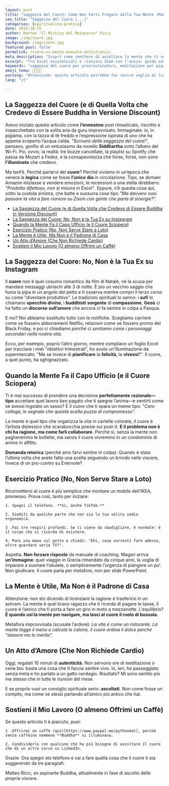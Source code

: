 ```yaml
---
layout: post
title: "Saggezza del Cuore: Come Non Farti Fregare dalla Tua Mente (Manuale per Ex Buddha in Saldo)"
seo_title: "Saggezza del Cuore [...]"
categories: [spiritualita-pratica]
date: 2023-10-15
author: Matteo "Il Mistico del Metaverso" Ricci
image: /img/cuore.jpg
background: /img/cuore.jpg
featured_post: false
permalink: /cuore-vs-mente-manuale-antistronzi/
meta_description: "Scopri come smettere di ascoltare la mente che ti vuole infilare in un ufficio open space dell'anima. Esercizi pratici per ex illuminati in crisi e aspiranti poeti falliti."
excerpt: "Tra Excel esistenziali e riunioni Zoom con l'ansia: guida sarcastica per chi credeva di essere Buddha ma fa fatica a staccare le notifiche."
keywords: "saggezza del cuore per procrastinatori, meditazione per pigri, come non diventare uno zombie da ufficio, detox spirituale low cost, ribellione alla mente razionale"
emoji_tema: 💼🔥🙏😂
warning: "Attenzione: questo articolo potrebbe far venire voglia di licenziare la tua ansia e sposare un cactus simbolico"
lang: "it"

---
```


## La Saggezza del Cuore (e di Quella Volta che Credevo di Essere Buddha in Versione Discount)

Avevo iniziato questo articolo come **l’ennesimo** post rimasticato, riscritto e impacchettato con la solita aria da guru improvvisato. Immaginate: io, in pigiama, con la tazza di tè freddo e l’espressione ispirata di uno che ha appena scoperto l’acqua calda. *"Scriverò della saggezza del cuore!*", pensavo, gonfio di un entusiasmo da novello **Siddhartha** sotto l’albero del Wi-Fi. Poi, ovvio, la realtà: tre bozze cancellate, la playlist su Spotify che passa da Mozart a Fedez, e la consapevolezza che forse, forse, non sono **l’illuminato** che credevo.

Ma tant’è. Perché parlarvi del **cuore**? Perché viviamo in un’epoca che venera la **logica** come se fosse **l’unico** **dio** in circolazione. Tipo, se domani Amazon iniziasse a vendere emozioni, le recensioni a una stella direbbero: *"Prodotto difettoso, non si misura in Excel"*. Eppure, c’è questa cosa qui, sotto la costola sinistra, che batte e sussurra cose tipo *"Ma davvero vuoi passare la vita a fare riunioni su Zoom con gente che parla di sinergie?".*

- [La Saggezza del Cuore (e di Quella Volta che Credevo di Essere Buddha in Versione Discount)](#la-saggezza-del-cuore-e-di-quella-volta-che-credevo-di-essere-buddha-in-versione-discount)
- [La Saggezza del Cuore: No, Non è la Tua Ex su Instagram](#la-saggezza-del-cuore-no-non-è-la-tua-ex-su-instagram)
- [Quando la Mente Fa il Capo Ufficio (e il Cuore Sciopera)](#quando-la-mente-fa-il-capo-ufficio-e-il-cuore-sciopera)
- [Esercizio Pratico (No, Non Serve Stare a Loto)](#esercizio-pratico-no-non-serve-stare-a-loto)
- [La Mente è Utile, Ma Non è il Padrone di Casa](#la-mente-è-utile-ma-non-è-il-padrone-di-casa)
- [Un Atto d’Amore (Che Non Richiede Cardio)](#un-atto-damore-che-non-richiede-cardio)
- [Sostieni il Mio Lavoro (O almeno Offrimi un Caffè)](#sostieni-il-mio-lavoro-o-almeno-offrimi-un-caffè)



##  La Saggezza del Cuore: No, Non è la Tua Ex su Instagram

Il **cuore** non è quel cosumo romantico da film di Natale, né la scusa per mandare messaggi ubriachi alle 3 di notte. È più un vecchio saggio che fuma la pipa in un angolo del petto e ti osserva mentre compri il terzo corso su come "diventare produttivo". Le tradizioni spirituali lo sanno: i **sufi** lo chiamano **specchio** **divino**, i **buddhisti** **sorgente** di **compassione**, **Gesù** ci ha fatto un **discorso** **sull’amore** che ancora ci fa sentire in colpa a Pasqua.

E noi? Noi abbiamo sostituito tutto con le notifiche. Scegliamo carriere come se fossero abbonamenti Netflix, relazioni come se fossero promo del Black Friday, e poi ci chiediamo *perché ci sentiamo come i personaggi secondari nella nostra vita*.

Ecco, per esempio, poprio l’altro giorno, mentre compilavo un foglio Excel per tracciare i miei "obiettivi trimestrali", ho avuto un’illuminazione da supermercato: "Ma se invece di **pianificare** la **felicità**, la **vivessi**?". Il cuore, a quel punto, ha sghignazzato.

## Quando la Mente Fa il Capo Ufficio (e il Cuore Sciopera)

Ti è mai successo di prendere una decisione **perfettamente** **razionale—tipo** accettare quel lavoro ben pagato che ti spegne l’anima—e sentirti come se avessi ingoiato un sasso? È il cuore che ti spara un meme tipo: "*Caro collega, le segnalo che questa scelta puzza di compromesso".*

La mente è quel tipo che organizza la vita in cartelle colorate, il cuore è l’artista dislessico che scarabocchia poesie sui post-it. **E il problema non è chi ha ragione, ma come farli collaborare.** Perché sì, senza la mente non pagheremmo le bollette, ma senza il cuore vivremmo in un condominio di anime in affitto.

**Domanda retorica** (perché amo farvi sentire in colpa): Quando è stata l’ultima volta che avete fatto una scelta seguendo un brivido nelle viscere, invece di un pro-contro su Evernote?

## Esercizio Pratico (No, Non Serve Stare a Loto)

Riconnettersi al cuore è più semplice che montare un mobile dell’IKEA, promesso. 
Prova così, tanto per iniziare:

    1. Spegni il telefono. **Sì, anche TikTok.**

    2. Siediti da qualche parte che non sia la tua solita sedia ergonomica.

    3 .Fai tre respiri profondi. Se ti viene da sbadigliare, è normale: è il corpo che si ricorda di esistere.

    4. Poni una mano sul petto e chiedi: "Ehi, cosa vorresti fare adesso, oltre guardare serie TV?".

Aspetta. **Non forzare risposte** da manuale di coaching. Magari arriva **un’immagine**: quel viaggio in Grecia rimandato da cinque anni, la voglia di imparare a suonare l’ukulele, o semplicemente l’urgenza di piangere un po’. Non giudicare. Il cuore parla per metafore, non per slide PowerPoint.

## La Mente è Utile, Ma Non è il Padrone di Casa

Attenzione: non sto dicendo di licenziare la ragione e trasferirsi in un ashram. La mente è quel bravo ragazzo che ti ricorda di pagare le tasse, il cuore è l’amico che ti porta a fare un giro in moto a mezzanotte. L’equilibrio? **È quando usi la mente per navigare, ma lasci al cuore il ruolo di bussola.**

Metafora improvvisata (scusate l’ardore): *La vita è come un ristorante. La mente legge il menu e calcola le calorie, il cuore ordina il dolce perché "stasera me lo merito".*

## Un Atto d’Amore (Che Non Richiede Cardio)

Oggi, regalati 10 minuti di **autenticità**. Non servono ore di meditazione o cene bio: basta una cosa che ti faccia sentire vivo. Io, ieri, ho passeggiato senza meta e ho parlato a un gatto randagio. Risultato? Mi sono sentito più me stesso che in tutte le riunioni del mese.

E se proprio vuoi un consiglio spirituale serio: **ascoltati**. Non come fosse un compito, ma come se stessi parlando all’amico più antico che hai.

## Sostieni il Mio Lavoro (O almeno Offrimi un Caffè)

Se questo articolo ti è piaciuto, puoi:

    1 .Offrirmi un caffè (qui)[https://www.paypal.me/pythonmat], perché senza caffeina nemmeno **Buddha** si illuminava.

    2. Condividerlo con qualcuno che ha più bisogno di ascoltare il cuore che di un altro corso su LinkedIn.

Grazie. Ora spegni sto telefono e vai a fare quella cosa che il cuore ti sta suggerendo da tre paragrafi.

Matteo Ricci, ex aspirante Buddha, attualmente in fase di ascolto delle proprie viscere.

